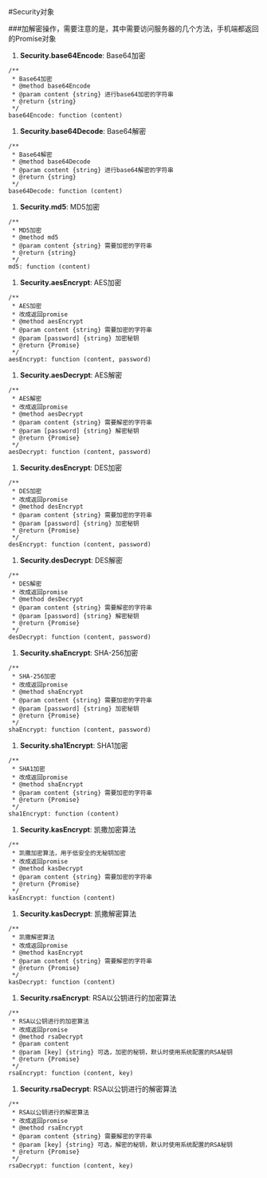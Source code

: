 #Security对象 

###加解密操作，需要注意的是，其中需要访问服务器的几个方法，手机端都返回的Promise对象

1. <span id="Security.base64Encode">**Security.base64Encode**</span>: Base64加密
```
/**
 * Base64加密
 * @method base64Encode
 * @param content {string} 进行base64加密的字符串
 * @return {string}
 */
base64Encode: function (content)
```

1. <span id="Security.base64Decode">**Security.base64Decode**</span>: Base64解密
```
/**
 * Base64解密
 * @method base64Decode
 * @param content {string} 进行base64解密的字符串
 * @return {string}
 */
base64Decode: function (content)
```

1. <span id="Security.md5">**Security.md5**</span>: MD5加密
```
/**
 * MD5加密
 * @method md5
 * @param content {string} 需要加密的字符串
 * @return {string}
 */
md5: function (content)
```

1. <span id="Security.aesEncrypt">**Security.aesEncrypt**</span>: AES加密
```
/**
 * AES加密
 * 改成返回promise
 * @method aesEncrypt
 * @param content {string} 需要加密的字符串
 * @param [password] {string} 加密秘钥
 * @return {Promise}
 */
aesEncrypt: function (content, password)
```

1. <span id="Security.aesDecrypt">**Security.aesDecrypt**</span>: AES解密
```
/**
 * AES解密
 * 改成返回promise
 * @method aesDecrypt
 * @param content {string} 需要解密的字符串
 * @param [password] {string} 解密秘钥
 * @return {Promise}
 */
aesDecrypt: function (content, password)
```

1. <span id="Security.desEncrypt">**Security.desEncrypt**</span>: DES加密
```
/**
 * DES加密
 * 改成返回promise
 * @method desEncrypt
 * @param content {string} 需要加密的字符串
 * @param [password] {string} 加密秘钥
 * @return {Promise}
 */
desEncrypt: function (content, password)
```

1. <span id="Security.desDecrypt">**Security.desDecrypt**</span>: DES解密
```
/**
 * DES解密
 * 改成返回promise
 * @method desDecrypt
 * @param content {string} 需要解密的字符串
 * @param [password] {string} 解密秘钥
 * @return {Promise}
 */
desDecrypt: function (content, password)
```

1. <span id="Security.shaEncrypt">**Security.shaEncrypt**</span>: SHA-256加密
```
/**
 * SHA-256加密
 * 改成返回promise
 * @method shaEncrypt
 * @param content {string} 需要加密的字符串
 * @param [password] {string} 加密秘钥
 * @return {Promise}
 */
shaEncrypt: function (content, password)
```

1. <span id="Security.sha1Encrypt">**Security.sha1Encrypt**</span>: SHA1加密
```
/**
 * SHA1加密
 * 改成返回promise
 * @method shaEncrypt
 * @param content {string} 需要加密的字符串
 * @return {Promise}
 */
sha1Encrypt: function (content) 
```

1. <span id="Security.kasEncrypt">**Security.kasEncrypt**</span>: 凯撒加密算法
```
/**
 * 凯撒加密算法，用于低安全的无秘钥加密
 * 改成返回promise
 * @method kasDecrypt
 * @param content {string} 需要加密的字符串
 * @return {Promise}
 */
kasEncrypt: function (content)
```

1. <span id="Security.kasDecrypt">**Security.kasDecrypt**</span>: 凯撒解密算法
```
/**
 * 凯撒解密算法
 * 改成返回promise
 * @method kasEncrypt
 * @param content {string} 需要解密的字符串
 * @return {Promise}
 */
kasDecrypt: function (content) 
```

1. <span id="Security.rsaEncrypt">**Security.rsaEncrypt**</span>: RSA以公钥进行的加密算法
```
/**
 * RSA以公钥进行的加密算法
 * 改成返回promise
 * @method rsaDecrypt
 * @param content
 * @param [key] {string} 可选，加密的秘钥，默认时使用系统配置的RSA秘钥
 * @return {Promise}
 */
rsaEncrypt: function (content, key)
```

1. <span id="Security.rsaDecrypt">**Security.rsaDecrypt**</span>: RSA以公钥进行的解密算法
```
/**
 * RSA以公钥进行的解密算法
 * 改成返回promise
 * @method rsaEncrypt
 * @param content {string} 需要解密的字符串
 * @param [key] {string} 可选，解密的秘钥，默认时使用系统配置的RSA秘钥
 * @return {Promise}
 */
rsaDecrypt: function (content, key)
```